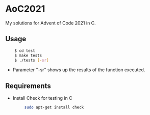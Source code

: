 # AoC2021
My solutions for Advent of Code 2021 in C.

## Usage
```bash
	$ cd test
	$ make tests
	$ ./tests [-sr]
```
- Parameter "-sr" shows up the results of the function executed.

## Requirements
 - Install Check for testing in C
   ```bash
        sudo apt-get install check
   ```
